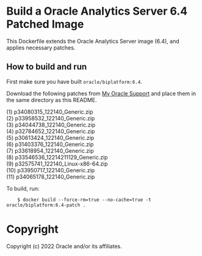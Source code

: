 Build a Oracle Analytics Server 6.4 Patched Image
===============================================
This Dockerfile extends the Oracle Analytics Server image (6.4), and applies necessary patches.

## How to build and run
First make sure you have built `oracle/biplatform:6.4`.

Download the following patches from [My Oracle Support](https://support.oracle.com) and place them in the same directory as this README.

(1) p34080315_122140_Generic.zip  
(2) p33958532_122140_Generic.zip  
(3) p34044738_122140_Generic.zip  
(4) p32784652_122140_Generic.zip  
(5) p30613424_122140_Generic.zip  
(6) p31403376_122140_Generic.zip  
(7) p33618954_122140_Generic.zip  
(8) p33546536_12214211129_Generic.zip  
(9) p32575741_122140_Linux-x86-64.zip  
(10) p33950717_122140_Generic.zip  
(11) p34065178_122140_Generic.zip  

To build, run:

        $ docker build --force-rm=true --no-cache=true -t oracle/biplatform:6.4-patch .


# Copyright
Copyright (c) 2022 Oracle and/or its affiliates.
